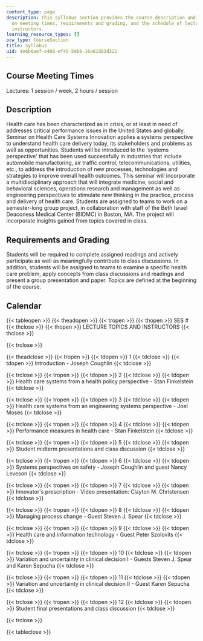 ```yaml
---
content_type: page
description: This syllabus section provides the course description and information
  on meeting times, requirements and grading, and the schedule of lecture topics and
  instructors.
learning_resource_types: []
ocw_type: CourseSection
title: Syllabus
uid: 4e6b6aef-e480-ef45-59b8-16e81d83d322
---
```


Course Meeting Times
--------------------

Lectures: 1 session / week, 2 hours / session

Description
-----------

Health care has been characterized as in crisis, or at least in need of addresses critical performance issues in the United States and globally. Seminar on Health Care Systems Innovation applies a systems perspective to understand health care delivery today, its stakeholders and problems as well as opportunities. Students will be introduced to the 'systems perspective' that has been used successfully in industries that include automobile manufacturing, air traffic control, telecommunications, utilities, etc., to address the introduction of new processes, technologies and strategies to improve overall health outcomes. This seminar will incorporate a multidisciplinary approach that will integrate medicine, social and behavioral sciences, operations research and management as well as engineering perspectives to stimulate new thinking in the practice, process and delivery of health care. Students are assigned to teams to work on a semester-long group project, in collaboration with staff of the Beth Israel Deaconess Medical Center (BIDMC) in Boston, MA. The project will incorporate insights gained from topics covered in class.

Requirements and Grading
------------------------

Students will be required to complete assigned readings and actively participate as well as meaningfully contribute to class discussions. In addition, students will be assigned to teams to examine a specific health care problem, apply concepts from class discussions and readings and present a group presentation and paper. Topics are defined at the beginning of the course.

Calendar
--------

{{< tableopen >}}
{{< theadopen >}}
{{< tropen >}}
{{< thopen >}}
SES #
{{< thclose >}}
{{< thopen >}}
LECTURE TOPICS AND INSTRUCTORS
{{< thclose >}}

{{< trclose >}}

{{< theadclose >}}
{{< tropen >}}
{{< tdopen >}}
1
{{< tdclose >}}
{{< tdopen >}}
Introduction - Joseph Coughlin
{{< tdclose >}}

{{< trclose >}}
{{< tropen >}}
{{< tdopen >}}
2
{{< tdclose >}}
{{< tdopen >}}
Health care systems from a health policy perspective - Stan Finkelstein
{{< tdclose >}}

{{< trclose >}}
{{< tropen >}}
{{< tdopen >}}
3
{{< tdclose >}}
{{< tdopen >}}
Health care systems from an engineering systems perspective - Joel Moses
{{< tdclose >}}

{{< trclose >}}
{{< tropen >}}
{{< tdopen >}}
4
{{< tdclose >}}
{{< tdopen >}}
Performance measures in health care - Stan Finkelstein
{{< tdclose >}}

{{< trclose >}}
{{< tropen >}}
{{< tdopen >}}
5
{{< tdclose >}}
{{< tdopen >}}
Student midterm presentations and class discussion
{{< tdclose >}}

{{< trclose >}}
{{< tropen >}}
{{< tdopen >}}
6
{{< tdclose >}}
{{< tdopen >}}
Systems perspectives on safety - Joseph Coughlin and guest Nancy Leveson
{{< tdclose >}}

{{< trclose >}}
{{< tropen >}}
{{< tdopen >}}
7
{{< tdclose >}}
{{< tdopen >}}
Innovator's prescription - Video presentation: Clayton M. Christensen
{{< tdclose >}}

{{< trclose >}}
{{< tropen >}}
{{< tdopen >}}
8
{{< tdclose >}}
{{< tdopen >}}
Managing process change - Guest Steven J. Spear
{{< tdclose >}}

{{< trclose >}}
{{< tropen >}}
{{< tdopen >}}
9
{{< tdclose >}}
{{< tdopen >}}
Health care and information technology - Guest Peter Szolovits
{{< tdclose >}}

{{< trclose >}}
{{< tropen >}}
{{< tdopen >}}
10
{{< tdclose >}}
{{< tdopen >}}
Variation and uncertainty in clinical decision I - Guests Steven J. Spear and Karen Sepucha
{{< tdclose >}}

{{< trclose >}}
{{< tropen >}}
{{< tdopen >}}
11
{{< tdclose >}}
{{< tdopen >}}
Variation and uncertainty in clinical decision II - Guest Karen Sepucha
{{< tdclose >}}

{{< trclose >}}
{{< tropen >}}
{{< tdopen >}}
12
{{< tdclose >}}
{{< tdopen >}}
Student final presentations and class discussion
{{< tdclose >}}

{{< trclose >}}

{{< tableclose >}}